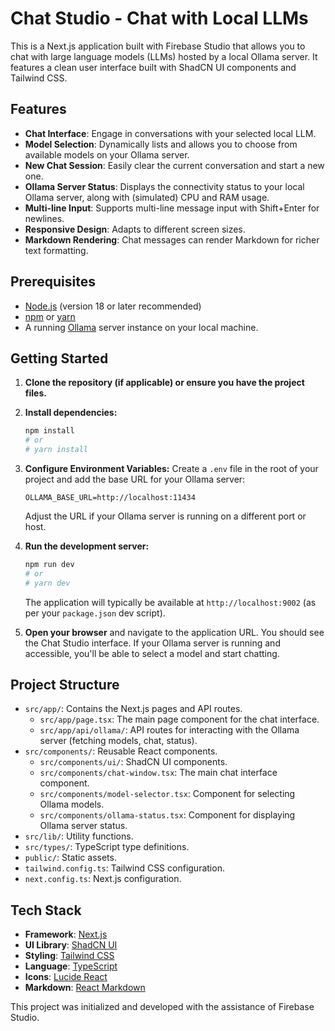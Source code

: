 # Chat Studio - Chat with Local LLMs

This is a Next.js application built with Firebase Studio that allows you to chat with large language models (LLMs) hosted by a local Ollama server. It features a clean user interface built with ShadCN UI components and Tailwind CSS.

## Features

*   **Chat Interface**: Engage in conversations with your selected local LLM.
*   **Model Selection**: Dynamically lists and allows you to choose from available models on your Ollama server.
*   **New Chat Session**: Easily clear the current conversation and start a new one.
*   **Ollama Server Status**: Displays the connectivity status to your local Ollama server, along with (simulated) CPU and RAM usage.
*   **Multi-line Input**: Supports multi-line message input with Shift+Enter for newlines.
*   **Responsive Design**: Adapts to different screen sizes.
*   **Markdown Rendering**: Chat messages can render Markdown for richer text formatting.

## Prerequisites

*   [Node.js](https://nodejs.org/) (version 18 or later recommended)
*   [npm](https://www.npmjs.com/) or [yarn](https://yarnpkg.com/)
*   A running [Ollama](https://ollama.com/) server instance on your local machine.

## Getting Started

1.  **Clone the repository (if applicable) or ensure you have the project files.**

2.  **Install dependencies:**
    ```bash
    npm install
    # or
    # yarn install
    ```

3.  **Configure Environment Variables:**
    Create a `.env` file in the root of your project and add the base URL for your Ollama server:
    ```env
    OLLAMA_BASE_URL=http://localhost:11434
    ```
    Adjust the URL if your Ollama server is running on a different port or host.

4.  **Run the development server:**
    ```bash
    npm run dev
    # or
    # yarn dev
    ```
    The application will typically be available at `http://localhost:9002` (as per your `package.json` dev script).

5.  **Open your browser** and navigate to the application URL. You should see the Chat Studio interface. If your Ollama server is running and accessible, you'll be able to select a model and start chatting.

## Project Structure

*   `src/app/`: Contains the Next.js pages and API routes.
    *   `src/app/page.tsx`: The main page component for the chat interface.
    *   `src/app/api/ollama/`: API routes for interacting with the Ollama server (fetching models, chat, status).
*   `src/components/`: Reusable React components.
    *   `src/components/ui/`: ShadCN UI components.
    *   `src/components/chat-window.tsx`: The main chat interface component.
    *   `src/components/model-selector.tsx`: Component for selecting Ollama models.
    *   `src/components/ollama-status.tsx`: Component for displaying Ollama server status.
*   `src/lib/`: Utility functions.
*   `src/types/`: TypeScript type definitions.
*   `public/`: Static assets.
*   `tailwind.config.ts`: Tailwind CSS configuration.
*   `next.config.ts`: Next.js configuration.

## Tech Stack

*   **Framework**: [Next.js](https://nextjs.org/)
*   **UI Library**: [ShadCN UI](https://ui.shadcn.com/)
*   **Styling**: [Tailwind CSS](https://tailwindcss.com/)
*   **Language**: [TypeScript](https://www.typescriptlang.org/)
*   **Icons**: [Lucide React](https://lucide.dev/)
*   **Markdown**: [React Markdown](https://github.com/remarkjs/react-markdown)

This project was initialized and developed with the assistance of Firebase Studio.
